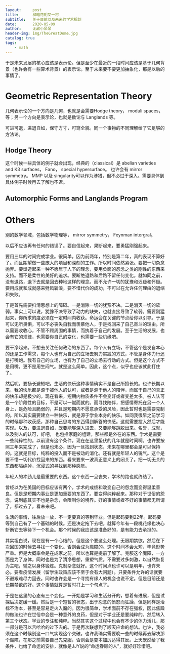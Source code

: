 ```yaml
---
layout:     post
title:      柳暗花明又一村
subtitle:   关于目前以及未来的学术规划
date:       2020-05-09
author:     无敌小呆呆
header-img: img/TheGreatDome.jpg
catalog: true
tags:
    - math
---
```


于是未来发展的核心应该是表示论。但是至少在最近的一段时间应该是基于几何背景（也许会有一些算术背景）的表示论。至于未来要不要更加抽象化，那是以后的事情了。

# Geometric Representation Theory

几何表示论的一个方向是几何，也就是会需要Hodge theory， moduli spaces，等；另一个方向是表示论，也就是数论与 Langlands 等。

可进可退，进退自如，保守方寸，可窥全貌。同一个事物的不同理解给了它足够的方法论。

## Hodge Theory
这个时候一些具体的例子就会出现，经典的（classical）是 abelian varieties and K3 surfaces， Fano， special hypersurface。 也许会有 mirror symmetry。
MMP 以及 singularity可以作为涉猎，但不必过于深入。需要具体到具体例子时候再去了解也不迟。
## Automorphic Forms and Langlands Program
# Others
  别的数学领域，包括数学物理等， mirror symmetry， Feynman intergral。





以后不应该再有任何的错误了。要自信起来，果断起来，要勇猛刚强起来。

要用三年的时间完成学业。很简单，因为前两年，特别是第二年，真的表现不算好了。而且期望做一些庞大的项目和深刻的工作。所以时间依然紧张。要把一切杂念抛弃。要塑造起来一种不愿居于人下的理念，要用负面的怨念之类的刚性的东西来支持。而不是柔性的美好的追求。要断绝退路和后路不留任何变化。就如同之前，没有退路，退下去就是回去种地这样的理念。而不允许一切的犹豫和迟疑和怀疑。要用成就和成就感来劈风斩浪，要不惜代价的成功，不可以在允许任何理由的退缩和失败。

于是首先需要扫清思想上的障碍。一是消除一切的犹豫不决。二是消灭一切的软弱。事实上可以说，犹豫不决导致了动力的缺失，也就直接导致了软弱。需要刚猛起来，你所求的度必须在一定时间内收获。命运会在关键的节点给你以引导。于是可以无所畏惧，可以不必丧失自我而羡慕他人，于是找回来了自己奋斗的理由。所以需要收收心，不管不顾周围的事情，而执着于自己的发展。至于生活的发展，也会有它的规律，也需要你自己的变化，也需要一些机缘吧。

要干净起来。不想去关注任何政治的东西了。每个人有立场，不管这个是发自本心的还是工作需求，每个人也有为自己的立场去努力实践的方式，不管是身体力行还是打嘴炮。我有自己的立场，也有为了自己的立场去行动的方式。但是这个方式不是用嘴，更不是用生闷气。就是这么简单。因此，这个点，似乎也应该就此打住了。

然后呢，要扬长避短吧。生活的快乐这种事情确实不是自己所擅长的。也许长期以来，我的快乐都是源于被他人的认可，或者是源于他人的陪伴，而属于自己的真正的快乐却是极少的。现在看来，短期内物质条件不会变好或者变差太多。被人认可是一个阶段性的目标，不是可以一蹴而就的。而寻找陪伴，把感情寄托在另一个人身上，是危险且脆弱的，并且是短期内不愿意承受的风险，因此暂时也是需要克制的。所以其实需要建立一种快乐，就是源于学业本身的快乐。如同我很早之前学习的时候那种收获感，那种自己思考的东西得到解答的快感。这就需要投入然后才能实现。以及，要进退自如，既要能够深入进去，又要能够跳脱出来。名誉，成就，以及别人的认可，好吧， 也包括家庭的组建，那些都是外在的东西。学术是需要一些纯粹性的。以前没有这个条件，现在在这里蛰伏的几年就是时间啊。也许要按照三年来完成了，但是也未必，因为一旦找到状态，未来在哪里都会是可以保持的。这就是目标，纯粹的投入而不是被动的消化。还有就是年轻人的锐气。这个是要不惜一切代价找回来的东西。看来要来一波真正意义上的闭关了。把一切无关的东西都隔绝掉，沉浸式的寻找到那种感觉。

年轻人的冲劲儿是最重要的东西。这个东西一旦丧失，学术的路也就终结了。

曾经以为在美国的目标应该有两个，学术的成绩和改变自己的怨念而变得温柔善良。但是是短期内事业是更加重要的东西了。要变得纯粹起来。那种对于世俗的怨念，说到底其实不也是杂念，会限制你的境界。好的事情或者不好的事情都无所谓了，都过去了，看未来吧。

生活的事情，往后放一放，不一定要真的等到毕业。但是起码要到22年。起码要等到自己有了一个基础的时候。还是决定拖下去吧。就算今年有一段桃花缘也决心斩断它去等待下一个机会。那个时候的我应该是准备好的，是有能力去承担的。

其实坦白说，现在是有一个心结的。但是这个要这么处理。无限期禁欲，然后在下次回国的时候去寻找一个变化。否则会成为魔障的。这个时间不会太短，毕竟形势严重。但是大概率会是在成家之前。所以也算是提前了解了。克服这个魔障，一方面是为了身体，同时也是为了清净思想，重塑气质。不需要过多刺激，以自然恢复为主吧，辅之以身体锻炼。克制杂念就好。这个时间点也许可以是明年，也许未必。要看疫情发展（留学生政策应该不至于会有大问题）。只要条件允许的话就要不避艰难尽力回去。同时也许会是一个寻找有缘人的机会也说不定。但是目前还是长期禁欲的好。这个事情就算是暂时打上一个句点了。


于是在这里的心态有三个变化。一开始是学习和生活分开的，想着有进展，但是试探后决定缓一缓。然后是一个短暂的状态，出于怨念的愤怒而狂躁，但是同样是治标不治本，甚至是容易走火入魔的。因为很简单，学术面前不存在强权，因此焦躁的做法也许在世俗中会是一种意外的良药，但是对于学业还是要纯粹的。然后转入第三个状态。学业的专注和纯粹。当然其实这个过程中也会有不少的体力活儿，那一部分是可以苦哈哈的过下去的。于是再次联想到了顺天应命的想法。也许，我必须在这个时候别这一口气实现这个突破。也许我确实需要晚一些的时候再去解决那个魔障，在那之前需要自己先克服，否则会是变本加厉适得其反。上天既然给了我条件，也给了命运的安排，就像是JJY说的“命运眷顾的人”，就好好珍惜吧。

